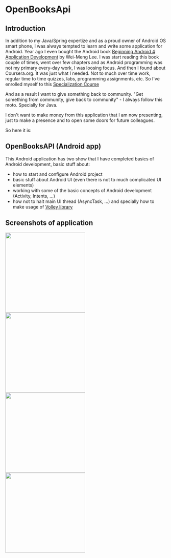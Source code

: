 # OpenBooksApi


## Introduction


In addition to my Java/Spring expertize and as a proud owner of Android OS smart phone, I was always
tempted to learn and write some application for Android. Year ago I even bought the Android book
[Beginning Android 4 Application Development](http://www.amazon.com/Beginning-Android-4-Application-Development/dp/1118199545/ref=asap_B001ITVV1E_1_1?s=books&ie=UTF8&qid=1417025391&sr=1-1)
by Wei-Meng Lee.
I was start reading this book couple of times, went over few chapters and as Android programming was not my
primary every-day work, I was loosing focus.
And then I found about Coursera.org. It was just what I needed. Not to much over time work, regular
time to time quizzes, labs, programming assignments, etc.
So I've enrolled myself to this [Specialization Course](https://www.coursera.org/specialization/mobilecloudcomputing/2?utm_medium=dashboard)

And as a result I want to give something back to community. "Get something from community, give back to community" - I always follow this moto. Specially for Java.

I don't want to make money from this application that I am now presenting, just to make a presence and to open some doors for
future colleagues.

So here it is:

## OpenBooksAPI (Android app)

This Android application has two show that I have completed basics of Android development, basic stuff
about:
- how to start and configure Android project
- basic stuff about Android UI (even there is not to much complicated UI elements)
- working with some of the basic concepts of Android development (Activity, Intents, ...)
- how not to halt main UI thread (AsyncTask, ...) and specially how to make usage of [Volley library](http://developer.android.com/training/volley/index.html)


## Screenshots of application

<a href="https://github.com/staleks/android-books-open-api/blob/master/doc/screenshot-1.png"><img src="https://github.com/staleks/android-books-open-api/blob/master/doc/screenshot-1.png" align="left" width="250px" ></a>
<br>
<a href="https://github.com/staleks/android-books-open-api/blob/master/doc/screenshot-2.png"><img src="https://github.com/staleks/android-books-open-api/blob/master/doc/screenshot-2.png" align="left" width="250px" ></a>
<br>
<a href="https://github.com/staleks/android-books-open-api/blob/master/doc/screenshot-3.png"><img src="https://github.com/staleks/android-books-open-api/blob/master/doc/screenshot-3.png" align="left" width="250px" ></a>
<br>
<a href="https://github.com/staleks/android-books-open-api/blob/master/doc/screenshot-4.png"><img src="https://github.com/staleks/android-books-open-api/blob/master/doc/screenshot-4.png" align="left" width="250px" ></a>